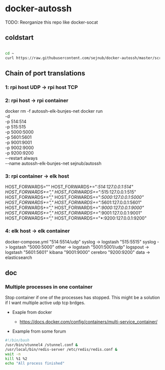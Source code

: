 # docker-autossh

TODO: Reorganize this repo like docker-socat

## coldstart

```sh

cd ~
curl https://raw.githubusercontent.com/sejnub/docker-autossh/master/scripts/coldstart.sh | bash

```

## Chain of port translations

### 1: rpi host UDP -> rpi host TCP

### 2: rpi host -> rpi container
docker rm -f autossh-elk-bunjes-net
docker run         \
  -d               \
  -p 514:514       \
  -p 515:515       \
  -p 5000:5000     \
  -p 5601:5601     \
  -p 9001:9001     \
  -p 9002:9000     \
  -p 9200:9200     \
  --restart always \
  --name autossh-elk-bunjes-net sejnub/autossh

### 3: rpi container -> elk host

HOST_FORWARDS=""
HOST_FORWARDS+="*:514:127.0.0.1:514"
HOST_FORWARDS+=","
HOST_FORWARDS+="*:515:127.0.0.1:515"
HOST_FORWARDS+=","
HOST_FORWARDS+="*:5000:127.0.0.1:5000"
HOST_FORWARDS+=","
HOST_FORWARDS+="*:5601:127.0.0.1:5601"
HOST_FORWARDS+=","
HOST_FORWARDS+="*:9000:127.0.0.1:9000"
HOST_FORWARDS+=","
HOST_FORWARDS+="*:9001:127.0.0.1:9001"
HOST_FORWARDS+=","
HOST_FORWARDS+="*:9200:127.0.0.1:9200"

### 4: elk host -> elk container

docker-compose.yml
"514:5514/udp"   syslog   -> logstash
"515:5515"       syslog   -> logstash
"5000:5000"      other    -> logstash
"5001:5001/udp"  logspout -> logstash
"5601:5601"      kibana
"9001:9000"      cerebro
"9200:9200"      data     -> elasticsearch

## doc

### Multiple processes in one container

Stop container if one of the processes has stopped. This might be a solution if I want multiple active udp tcp brdges.

- Exaple from docker
  - <https://docs.docker.com/config/containers/multi-service_container/>

- Example from some forum

```bash
#!/bin/bash
/usr/bin/stunnel4 /stunnel.conf &
/usr/local/bin/redis-server /etc/redis/redis.conf &
wait -n
kill %1 %2
echo "All process finished"
```
